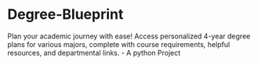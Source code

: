 # Degree-Blueprint
Plan your academic journey with ease! Access personalized 4-year degree plans for various majors, complete with course requirements, helpful resources, and departmental links. - A python Project
